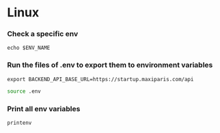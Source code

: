 
# Linux

### Check a specific env
`echo $ENV_NAME`

### Run the files of .env to export them to environment variables
```.env
export BACKEND_API_BASE_URL=https://startup.maxiparis.com/api
```

```sh
source .env
```

### Print all env variables
```
printenv
```